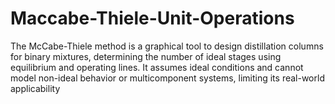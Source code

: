 # Maccabe-Thiele-Unit-Operations
The McCabe-Thiele method is a graphical tool to design distillation columns for binary mixtures, determining the number of ideal stages using equilibrium and operating lines. It assumes ideal conditions and cannot model non-ideal behavior or multicomponent systems, limiting its real-world applicability
